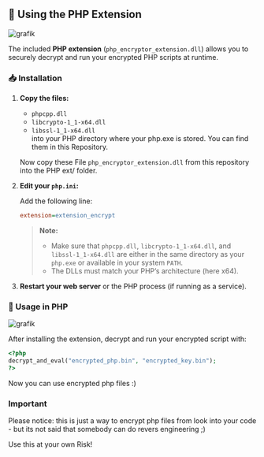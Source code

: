 ## 🧩 Using the PHP Extension

![grafik](https://github.com/user-attachments/assets/ed213f9b-8f32-42a1-81d1-d4b69a25e91d)

The included **PHP extension** (`php_encryptor_extension.dll`) allows you to securely decrypt and run your encrypted PHP scripts at runtime.



### 📥 Installation

1. **Copy the files:**
    - `phpcpp.dll`  
    - `libcrypto-1_1-x64.dll`  
    - `libssl-1_1-x64.dll`  
    into your PHP directory where your php.exe is stored. You can find them in this Repository.

    Now copy these File `php_encryptor_extension.dll` from this repository into the PHP ext/ folder.

2. **Edit your `php.ini`:**

    Add the following line:
    ```ini
    extension=extension_encrypt
    ```

    > **Note:**  
    > - Make sure that `phpcpp.dll`, `libcrypto-1_1-x64.dll`, and `libssl-1_1-x64.dll` are either in the same directory as your `php.exe` or available in your system `PATH`.  
    > - The DLLs must match your PHP’s architecture (here x64).

3. **Restart your web server** or the PHP process (if running as a service).

### 📝 Usage in PHP

![grafik](https://github.com/user-attachments/assets/b3dbb2a3-01c0-4644-bfe2-f18d05e9da03)


After installing the extension, decrypt and run your encrypted script with:

```php
<?php
decrypt_and_eval("encrypted_php.bin", "encrypted_key.bin");
?>
```

Now you can use encrypted php files :)

### Important

Please notice: this is just a way to encrypt php files from look into your code - but its not said that somebody can do revers engineering ;)

Use this at your own Risk!
